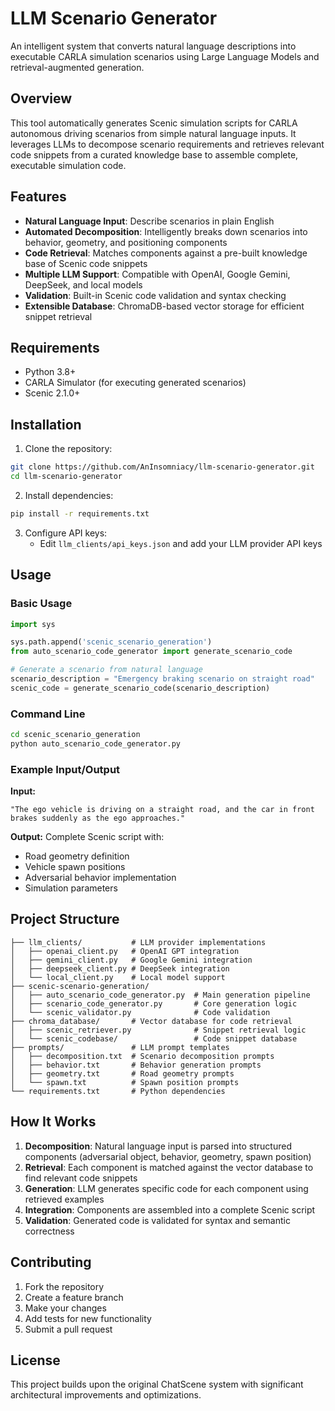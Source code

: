 # LLM Scenario Generator

An intelligent system that converts natural language descriptions into executable CARLA simulation scenarios using Large Language Models and retrieval-augmented generation.

## Overview

This tool automatically generates Scenic simulation scripts for CARLA autonomous driving scenarios from simple natural language inputs. It leverages LLMs to decompose scenario requirements and retrieves relevant code snippets from a curated knowledge base to assemble complete, executable simulation code.

## Features

- **Natural Language Input**: Describe scenarios in plain English
- **Automated Decomposition**: Intelligently breaks down scenarios into behavior, geometry, and positioning components
- **Code Retrieval**: Matches components against a pre-built knowledge base of Scenic code snippets
- **Multiple LLM Support**: Compatible with OpenAI, Google Gemini, DeepSeek, and local models
- **Validation**: Built-in Scenic code validation and syntax checking
- **Extensible Database**: ChromaDB-based vector storage for efficient snippet retrieval

## Requirements

- Python 3.8+
- CARLA Simulator (for executing generated scenarios)
- Scenic 2.1.0+

## Installation

1. Clone the repository:
```bash
git clone https://github.com/AnInsomniacy/llm-scenario-generator.git
cd llm-scenario-generator
```

2. Install dependencies:
```bash
pip install -r requirements.txt
```

3. Configure API keys:
   - Edit `llm_clients/api_keys.json` and add your LLM provider API keys

## Usage

### Basic Usage

```python
import sys

sys.path.append('scenic_scenario_generation')
from auto_scenario_code_generator import generate_scenario_code

# Generate a scenario from natural language
scenario_description = "Emergency braking scenario on straight road"
scenic_code = generate_scenario_code(scenario_description)
```

### Command Line

```bash
cd scenic_scenario_generation
python auto_scenario_code_generator.py
```

### Example Input/Output

**Input:**
```
"The ego vehicle is driving on a straight road, and the car in front brakes suddenly as the ego approaches."
```

**Output:**
Complete Scenic script with:
- Road geometry definition
- Vehicle spawn positions
- Adversarial behavior implementation
- Simulation parameters

## Project Structure

```
├── llm_clients/           # LLM provider implementations
│   ├── openai_client.py   # OpenAI GPT integration
│   ├── gemini_client.py   # Google Gemini integration
│   ├── deepseek_client.py # DeepSeek integration
│   └── local_client.py    # Local model support
├── scenic-scenario-generation/
│   ├── auto_scenario_code_generator.py  # Main generation pipeline
│   ├── scenario_code_generator.py       # Core generation logic
│   └── scenic_validator.py              # Code validation
├── chroma_database/       # Vector database for code retrieval
│   ├── scenic_retriever.py              # Snippet retrieval logic
│   └── scenic_codebase/                 # Code snippet database
├── prompts/               # LLM prompt templates
│   ├── decomposition.txt  # Scenario decomposition prompts
│   ├── behavior.txt       # Behavior generation prompts
│   ├── geometry.txt       # Road geometry prompts
│   └── spawn.txt          # Spawn position prompts
└── requirements.txt       # Python dependencies
```

## How It Works

1. **Decomposition**: Natural language input is parsed into structured components (adversarial object, behavior, geometry, spawn position)
2. **Retrieval**: Each component is matched against the vector database to find relevant code snippets
3. **Generation**: LLM generates specific code for each component using retrieved examples
4. **Integration**: Components are assembled into a complete Scenic script
5. **Validation**: Generated code is validated for syntax and semantic correctness

## Contributing

1. Fork the repository
2. Create a feature branch
3. Make your changes
4. Add tests for new functionality
5. Submit a pull request

## License

This project builds upon the original ChatScene system with significant architectural improvements and optimizations.